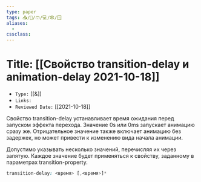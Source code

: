 ```yaml
---
type: paper
tags: 📥️/📜️/🩳/💻/🕸/🪟
aliases:
  - 
cssclass: 
---
```




# Title: **[[Свойство transition-delay и animation-delay 2021-10-18]]**
- `Type:` [[&]]
- `Links:`
- `Reviewed Date:` [[2021-10-18]]


Свойство transition-delay устанавливает время ожидания перед запуском эффекта перехода. Значение 0s или 0ms запускает анимацию сразу же. Отрицательное значение также включает анимацию без задержек, но может привести к изменению вида начала анимации.

Допустимо указывать несколько значений, перечисляя их через запятую. Каждое значение будет применяться к свойству, заданному в параметрах transition-property.

```css
transition-delay: <время> [,<время>]*
```